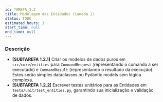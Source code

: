 ```yaml
---
id: TAREFA_1.2
title: Modelagem das Entidades (Camada 1)
status: TODO
estimated_hours: 3
start_time: null
end_time: null
---
```


### Descrição

- **[SUBTAREFA 1.2.1]** Criar os modelos de dados puros em `src/core/entities` para `CommandRequest` (representando o comando a ser executado) e `CommandResult` (representando o resultado da execução). Estes serão simples dataclasses ou Pydantic models sem lógica complexa.
- **[SUBTAREFA 1.2.2]** Escrever testes unitários para as Entidades em `tests/unit/test_entities.py`, garantindo sua inicialização e validação de dados.
